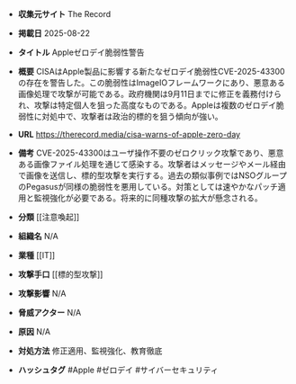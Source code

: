 - **収集元サイト**
The Record

- **掲載日**
2025-08-22

- **タイトル**
Appleゼロデイ脆弱性警告

- **概要**
CISAはApple製品に影響する新たなゼロデイ脆弱性CVE-2025-43300の存在を警告した。この脆弱性はImageIOフレームワークにあり、悪意ある画像処理で攻撃が可能である。政府機関は9月11日までに修正を義務付けられ、攻撃は特定個人を狙った高度なものである。Appleは複数のゼロデイ脆弱性に対処中で、攻撃者は政治的標的を狙う傾向が強い。

- **URL**
https://therecord.media/cisa-warns-of-apple-zero-day

- **備考**
CVE-2025-43300はユーザ操作不要のゼロクリック攻撃であり、悪意ある画像ファイル処理を通じて感染する。攻撃者はメッセージやメール経由で画像を送信し、標的型攻撃を実行する。過去の類似事例ではNSOグループのPegasusが同様の脆弱性を悪用している。対策としては速やかなパッチ適用と監視強化が必要である。将来的に同種攻撃の拡大が懸念される。

- **分類**
[[注意喚起]]

- **組織名**
N/A

- **業種**
[[IT]]

- **攻撃手口**
[[標的型攻撃]]

- **攻撃影響**
N/A

- **脅威アクター**
N/A

- **原因**
N/A

- **対処方法**
修正適用、監視強化、教育徹底

- **ハッシュタグ**
#Apple #ゼロデイ #サイバーセキュリティ
